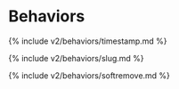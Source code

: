# Behaviors

{% include v2/behaviors/timestamp.md %}

{% include v2/behaviors/slug.md %}

{% include v2/behaviors/softremove.md %}